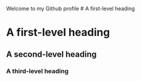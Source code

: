 Welcome to my Github profile # A first-level heading
 # A first-level heading
 ## A second-level heading
 ### A third-level heading
